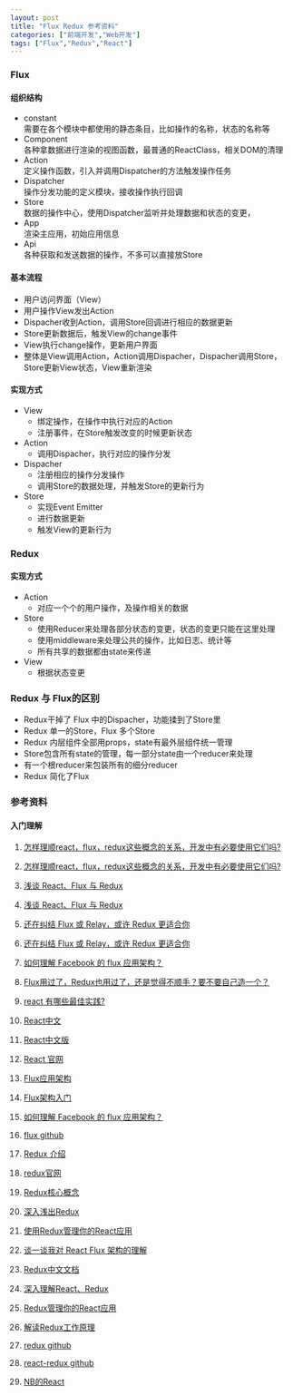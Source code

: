 ```yaml
---
layout: post
title: "Flux Redux 参考资料"
categories: ["前端开发","Web开发"]
tags: ["Flux","Redux","React"]
---
```


### Flux

#### 组织结构
- constant    
  需要在各个模块中都使用的静态条目，比如操作的名称，状态的名称等
- Component   
  各种拿数据进行渲染的视图函数，最普通的ReactClass，相关DOM的清理
- Action   
  定义操作函数，引入并调用Dispatcher的方法触发操作任务
- Dispatcher  
  操作分发功能的定义模块，接收操作执行回调
- Store  
  数据的操作中心，使用Dispatcher监听并处理数据和状态的变更，
- App  
  渲染主应用，初始应用信息
- Api  
  各种获取和发送数据的操作，不多可以直接放Store

#### 基本流程 
- 用户访问界面（View）
- 用户操作View发出Action
- Dispacher收到Action，调用Store回调进行相应的数据更新
- Store更新数据后，触发View的change事件
- View执行change操作，更新用户界面
- 整体是View调用Action，Action调用Dispacher，Dispacher调用Store，Store更新View状态，View重新渲染

#### 实现方式
- View
  - 绑定操作，在操作中执行对应的Action 
  - 注册事件，在Store触发改变的时候更新状态
- Action
  - 调用Dispacher，执行对应的操作分发
- Dispacher
  - 注册相应的操作分发操作
  - 调用Store的数据处理，并触发Store的更新行为
- Store
  - 实现Event Emitter
  - 进行数据更新
  - 触发View的更新行为


### Redux

#### 实现方式 
- Action
  - 对应一个个的用户操作，及操作相关的数据
- Store
  - 使用Reducer来处理各部分状态的变更，状态的变更只能在这里处理
  - 使用middleware来处理公共的操作，比如日志、统计等
  - 所有共享的数据都由state来传递
- View
  - 根据状态变更

### Redux 与 Flux的区别
- Redux干掉了 Flux 中的Dispacher，功能揉到了Store里
- Redux 单一的Store，Flux 多个Store
- Redux 内层组件全部用props，state有最外层组件统一管理
- Store包含所有state的管理，每一部分state由一个reducer来处理
- 有一个根reducer来包装所有的细分reducer
- Redux 简化了Flux




### 参考资料

####  入门理解

1. [怎样理顺react，flux，redux这些概念的关系，开发中有必要使用它们吗?](http://gold.xitu.io/entry/576cb79a2e958a0078d08b67)
2. [怎样理顺react，flux，redux这些概念的关系，开发中有必要使用它们吗?](https://www.zhihu.com/question/47686258)
3. [浅谈 React、Flux 与 Redux](http://www.tuicool.com/articles/3AFJNbj)
4. [浅谈 React、Flux 与 Redux](http://imweb.io/topic/57711e37f0a5487b05f325b5?utm_source=tuicool&utm_medium=referral)
5. [还在纠结 Flux 或 Relay，或许 Redux 更适合你](https://segmentfault.com/a/119000000309989)
6. [还在纠结 Flux 或 Relay，或许 Redux 更适合你](http://ruby-china.org/topics/26944)
7. [如何理解 Facebook 的 flux 应用架构？](https://www.zhihu.com/question/33864532?sort=created)
8. [Flux用过了，Redux也用过了，还是觉得不顺手？要不要自己造一个？](http://www.open-open.com/news/view/1877fc8)
9. [react 有哪些最佳实践?](https://www.zhihu.com/question/36516604)

10. [React中文](http://reactjs.cn/)
11. [React中文版](http://wiki.jikexueyuan.com/project/react/)
12. [React 官网](https://facebook.github.io/react/)
13. [Flux应用架构](http://reactjs.cn/react/docs/flux-overview.html)
14. [Flux架构入门](http://www.ruanyifeng.com/blog/2016/01/flux.html)
15. [如何理解 Facebook 的 flux 应用架构？](https://www.zhihu.com/question/33864532?sort=created)
16. [flux github](https://github.com/facebook/flux)
17. [Redux 介绍](https://segmentfault.com/a/1190000003503338?_ea=323420)
18. [redux官网](http://redux.js.org/)
19. [Redux核心概念](http://www.jianshu.com/p/3334467e4b32)
20. [深入浅出Redux](http://www.w3ctech.com/topic/1561)
21. [使用Redux管理你的React应用](http://www.cnblogs.com/matthewsun/p/4773646.html)
22. [谈一谈我对 React Flux 架构的理解](http://www.cocoachina.com/webapp/20150928/13600.html)
23. [Redux中文文档](http://cn.redux.js.org/docs/introduction/Motivation.html)
24. [深入理解React、Redux](http://www.jianshu.com/p/0e42799be566)
25. [Redux管理你的React应用](http://www.cnblogs.com/Leo_wl/p/4780750.html)
26. [解读Redux工作原理](https://segmentfault.com/a/1190000004236064?utm_source=Weibo)
27. [redux github](https://github.com/reactjs/redux)
28. [react-redux github](https://github.com/reactjs/react-redux)
29. [NB的React](https://github.com/enaqx/awesome-react)

